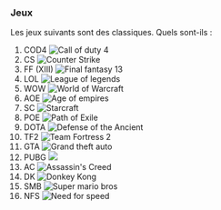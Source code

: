 ### Jeux
Les jeux suivants sont des classiques. Quels sont-ils :
1. COD4 ![Call of duty 4](https://external-content.duckduckgo.com/iu/?u=https%3A%2F%2Fi.ytimg.com%2Fvi%2FqGzwMV9g2C0%2Fmaxresdefault.jpg&f=1&nofb=1)
2. CS ![Counter Strike](https://external-content.duckduckgo.com/iu/?u=https%3A%2F%2Fwww.gameophobic.com%2Fwp-content%2Fuploads%2F2018%2F11%2Fcsgo3.jpg&f=1&nofb=1)
3. FF (XIII) ![Final fantasy 13](https://external-content.duckduckgo.com/iu/?u=https%3A%2F%2Fi.ytimg.com%2Fvi%2FdM3ShfdRwtE%2Fmaxresdefault.jpg&f=1&nofb=1)
4. LOL ![League of legends](https://external-content.duckduckgo.com/iu/?u=https%3A%2F%2Fi.ytimg.com%2Fvi%2FhU41HmhcTAo%2Fmaxresdefault.jpg&f=1&nofb=1)
5. WOW ![World of Warcraft](https://external-content.duckduckgo.com/iu/?u=http%3A%2F%2F1.bp.blogspot.com%2F-Hv6wo2OznTw%2FUsw9YdDC49I%2FAAAAAAAABTU%2FuCjIf0nSBHY%2Fs1600%2FWorld-of-Warcraft-Mists-of-Pandaria-preview-2.jpg&f=1&nofb=1)
5. AOE ![Age of empires](https://external-content.duckduckgo.com/iu/?u=https%3A%2F%2Fi.ytimg.com%2Fvi%2Fx94vJB13HL8%2Fmaxresdefault.jpg&f=1&nofb=1)
6. SC ![Starcraft](https://external-content.duckduckgo.com/iu/?u=https%3A%2F%2Fwww.lowyat.net%2Fwp-content%2Fuploads%2F2016%2F08%2FStarcraft-Screenshot.jpg&f=1&nofb=1)
7. POE ![Path of Exile](https://external-content.duckduckgo.com/iu/?u=https%3A%2F%2Fi.ytimg.com%2Fvi%2Ft_Hn8PnsqR4%2Fmaxresdefault.jpg&f=1&nofb=1)
8. DOTA ![Defense of the Ancient](https://external-content.duckduckgo.com/iu/?u=https%3A%2F%2Fwww.numerama.com%2Fcontent%2Fuploads%2F2019%2F06%2Fdota-2-steam.jpg&f=1&nofb=1)
9. TF2 ![Team Fortress 2](https://external-content.duckduckgo.com/iu/?u=http%3A%2F%2Fimages.akamai.steamusercontent.com%2Fugc%2F52106919869461387%2F176B48C3052C42BE103A0C33FE27B20D16AD95B2%2F&f=1&nofb=1)
10. GTA ![Grand theft auto](https://external-content.duckduckgo.com/iu/?u=https%3A%2F%2Fi.pinimg.com%2Foriginals%2Fa5%2F52%2F78%2Fa55278936835d79ee4f160921cc383be.jpg&f=1&nofb=1)
11. PUBG ![](https://cdn.hiptoro.com/wp-content/uploads/2019/05/PUBG-Mobile-Gameplay-resized.jpg)
12. AC ![Assassin's Creed](https://external-content.duckduckgo.com/iu/?u=http%3A%2F%2Fwww.telechargerjeuxpc.fr%2Fwp-content%2Fuploads%2F2017%2F11%2FAssassin%25E2%2580%2599s-Creed-Unity-3.jpg&f=1&nofb=1)
13. DK ![Donkey Kong](https://external-content.duckduckgo.com/iu/?u=https%3A%2F%2Fi.ytimg.com%2Fvi%2FMQQxhoEmKYc%2Fmaxresdefault.jpg&f=1&nofb=1)
14. SMB ![Super mario bros](https://external-content.duckduckgo.com/iu/?u=https%3A%2F%2Fi.ytimg.com%2Fvi%2Ff3VcQzDULic%2Fmaxresdefault.jpg&f=1&nofb=1)
15. NFS ![Need for speed](https://external-content.duckduckgo.com/iu/?u=https%3A%2F%2Fi.ytimg.com%2Fvi%2F6Df_klDur54%2Fmaxresdefault.jpg&f=1&nofb=1)

